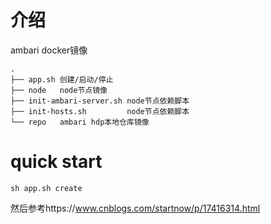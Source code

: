 # 介绍

ambari docker镜像

```
.
├── app.sh 创建/启动/停止
├── node   node节点镜像
├── init-ambari-server.sh node节点依赖脚本
├── init-hosts.sh         node节点依赖脚本
└── repo   ambari hdp本地仓库镜像
```


# quick start

`sh app.sh create`

然后参考https://www.cnblogs.com/startnow/p/17416314.html